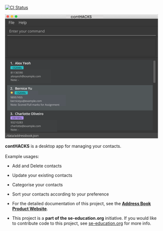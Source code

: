[![CI Status](https://github.com/se-edu/addressbook-level3/workflows/Java%20CI/badge.svg)](https://github.com/se-edu/addressbook-level3/actions)

![Ui](docs/images/Ui.png)

**contHACKS** is a desktop app for managing your contacts.<br>
<br/>
  Example usages:
  * Add and Delete contacts
  * Update your existing contacts
  * Categorise your contacts
  * Sort your contacts according to your preference
  
  * For the detailed documentation of this project, see the **[Address Book Product Website](https://se-education.org/addressbook-level3)**.
  * This project is a **part of the se-education.org** initiative. If you would like to contribute code to this project, see [se-education.org](https://se-education.org#https://se-education.org/#contributing) for more info.

